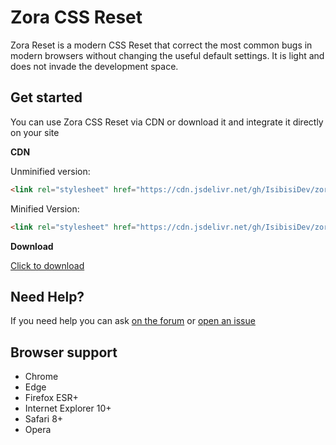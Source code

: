 # Zora CSS Reset

Zora Reset is a modern CSS Reset that correct the most common bugs in modern browsers without changing the useful default settings. It is light and does not invade the development space.

## Get started
You can use Zora CSS Reset via CDN or download it and integrate it directly on your site

**CDN**

Unminified version:

```html
<link rel="stylesheet" href="https://cdn.jsdelivr.net/gh/IsibisiDev/zora-reset.css@1.3.2/zora-reset.css" integrity="sha384-eCxCpudlXZVWkLnm1d0ESA6X6Hwrkn0i7ZPWl7uwx9kwOF7N6eH1KEqbdNJEMJVB" crossorigin="anonymous">
```  

Minified Version:

```html
<link rel="stylesheet" href="https://cdn.jsdelivr.net/gh/IsibisiDev/zora-reset.css@1.3.2/zora-reset.min.css" integrity="sha384-AOdutQzT3JZSUqBFuEoWrG/zj76YsDG2yGleQKDOK8N5Nf1fxH7WXypkCmWkUKhg" crossorigin="anonymous">
```  

**Download**

[Click to download](https://github.com/IsibisiDev/zora-reset.css/archive/master.zip)

## Need Help?
If you need help you can ask [on the forum](http://isibisitgbots.altervista.org/forum/) or [open an issue](https://github.com/IsibisiDev/zora-reset.css/issues/new)

## Browser support
* Chrome
* Edge
* Firefox ESR+
* Internet Explorer 10+
* Safari 8+
* Opera
